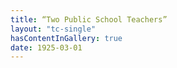 ```yaml
---
title: “Two Public School Teachers” 
layout: "tc-single"
hasContentInGallery: true
date: 1925-03-01
---
```

